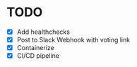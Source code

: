 # TODO

- [x] Add healthchecks
- [x] Post to Slack Webhook with voting link
- [x] Containerize
- [x] CI/CD pipeline

